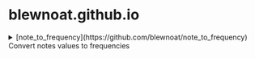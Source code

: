# blewnoat.github.io
<details><summary>[note_to_frequency](https://github.com/blewnoat/note_to_frequency) Convert notes values to frequencies</summary>
Convert a note value to a frequency.
</details>

